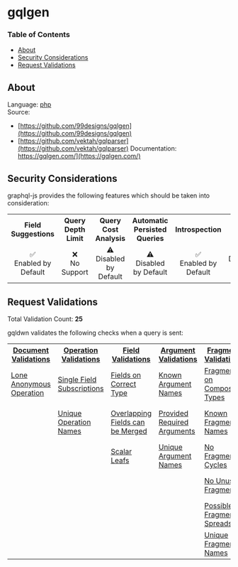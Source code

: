 # gqlgen

### Table of Contents
* [About](#About)
* [Security Considerations](#Security-Considerations)
* [Request Validations](#Request-Validations)

## About
Language: [php](https://www.php.net/)\
Source: 
- [https://github.com/99designs/gqlgen](https://github.com/99designs/gqlgen)
- [https://github.com/vektah/gqlparser](https://github.com/vektah/gqlparser)
Documentation: https://gqlgen.com/](https://gqlgen.com/)


## Security Considerations
graphql-js provides the following features which should be taken into consideration:

<table>
	<tr>
		<th align="center">Field Suggestions</th>
		<th align="center">Query Depth Limit</th>
		<th align="center">Query Cost Analysis</th>
		<th align="center">Automatic Persisted Queries</th>
		<th align="center">Introspection</th>
		<th align="center">Debug Mode</th>
		<th align="center">Batch Requests</th>
	</tr>
	<tr>
		<td align="center">✅<br>Enabled by Default</td>
		<td align="center">❌<br>No Support</td>
		<td align="center">⚠️<br>Disabled by Default</td>
		<td align="center">⚠️<br>Disabled by Default</td>
		<td align="center">✅<br>Enabled by Default</td>
		<td align="center">⚠️<br>Disabled by Default</td>
		<td align="center">⚠️<br>Disabled by Default</td>
	</tr>
</table>

## Request Validations
Total Validation Count: **25**

gqldwn validates the following checks when a query is sent:

<table>
	<tr>
		<th><a href="https://spec.graphql.org/October2021/#sec-Documents">Document Validations</a></th>
		<th><a href="https://spec.graphql.org/October2021/#sec-Validation.Operations">Operation Validations</a></th>
		<th><a href="https://spec.graphql.org/October2021/#sec-Validation.Fields">Field Validations</a></th>
		<th><a href="https://spec.graphql.org/October2021/#sec-Validation.Arguments">Argument Validations</a></th>
		<th><a href="https://spec.graphql.org/October2021/#sec-Validation.Fragments">Fragment Validations</a></th>
		<th><a href="https://spec.graphql.org/October2021/#sec-Values">Value Validations</a></th>
		<th><a href="https://spec.graphql.org/October2021/#sec-Validation.Directives">Directive Validations</a></th>
		<th><a href="https://spec.graphql.org/October2021/#sec-Validation.Variables">Variable Validations</a></th>
		<th>Misc. Validations</th>
	</tr>
	<tr>
		<td><a href="https://github.com/vektah/gqlparser/blob/master/validator/rules/lone_anonymous_operation.go">Lone Anonymous Operation</a></td>
		<td><a href="https://github.com/vektah/gqlparser/blob/master/validator/rules/single_field_subscriptions.go">Single Field Subscriptions</a></td>
		<td><a href="https://github.com/vektah/gqlparser/blob/master/validator/rules/fields_on_correct_type.go">Fields on Correct Type</a></td>
		<td><a href="https://github.com/vektah/gqlparser/blob/master/validator/rules/known_argument_names.go">Known Argument Names</a></td>
		<td><a href="https://github.com/vektah/gqlparser/blob/master/validator/rules/fragments_on_composite_types.go">Fragments on Composite Types</a></td>
		<td><a href="https://github.com/vektah/gqlparser/blob/master/validator/rules/known_type_names.go">Known Type Names</a></td>
		<td><a href="https://github.com/vektah/gqlparser/blob/master/validator/rules/known_directives.go">Known Directives</a></td>
		<td><a href="https://github.com/vektah/gqlparser/blob/master/validator/rules/no_undefined_variables.go">No Undefined Variables</a></td>
		<td><a href=""></a></td>
	</tr>
	<tr>
		<td><a href=""></a></td>
		<td><a href="https://github.com/vektah/gqlparser/blob/master/validator/rules/unique_operation_names.go">Unique Operation Names</a></td>
		<td><a href="https://github.com/vektah/gqlparser/blob/master/validator/rules/overlapping_fields_can_be_merged.go">Overlapping Fields can be Merged</a></td>
		<td><a href="https://github.com/vektah/gqlparser/blob/master/validator/rules/provided_required_arguments.go">Provided Required Arguments</a></td>
		<td><a href="https://github.com/vektah/gqlparser/blob/master/validator/rules/known_fragment_names.go">Known Fragment Names</a></td>
		<td><a href="https://github.com/vektah/gqlparser/blob/master/validator/rules/unique_input_field_names.go">Unique Input Field Names</a></td>
		<td><a href="https://github.com/vektah/gqlparser/blob/master/validator/rules/unique_directives_per_location.go">Unique Directives per Location</a></td>
		<td><a href="https://github.com/vektah/gqlparser/blob/master/validator/rules/no_unused_variables.go">No Unused Variables</a></td>
		<td><a href=""></a></td>
	</tr>
	<tr>
		<td><a href=""></a></td>
		<td><a href=""></a></td>
		<td><a href="https://github.com/vektah/gqlparser/blob/master/validator/rules/scalar_leafs.go">Scalar Leafs</a></td>
		<td><a href="https://github.com/vektah/gqlparser/blob/master/validator/rules/unique_argument_names.go">Unique Argument Names</a></td>
		<td><a href="https://github.com/vektah/gqlparser/blob/master/validator/rules/no_fragment_cycles.go">No Fragment Cycles</a></td>
		<td><a href="https://github.com/vektah/gqlparser/blob/master/validator/rules/values_of_correct_type.go">Values of Correct Type</a></td>
		<td><a href=""></a></td>
		<td><a href="https://github.com/vektah/gqlparser/blob/master/validator/rules/unique_variable_names.go">Unique Variable Names</a></td>
		<td><a href=""></a></td>
	</tr>
	<tr>
		<td><a href=""></a></td>
		<td><a href=""></a></td>
		<td><a href=""></a></td>
		<td><a href=""></a></td>
		<td><a href="https://github.com/vektah/gqlparser/blob/master/validator/rules/no_unused_fragments.go">No Unused Fragments</a></td>
		<td><a href=""></a></td>
		<td><a href=""></a></td>
		<td><a href="https://github.com/vektah/gqlparser/blob/master/validator/rules/variables_are_input_types.go">Variables are Input Types</a></td>
		<td><a href=""></a></td>
	</tr>
	<tr>
		<td><a href=""></a></td>
		<td><a href=""></a></td>
		<td><a href=""></a></td>
		<td><a href=""></a></td>
		<td><a href="https://github.com/vektah/gqlparser/blob/master/validator/rules/possible_fragment_spreads.go">Possible Fragment Spreads</a></td>
		<td><a href=""></a></td>
		<td><a href=""></a></td>
		<td><a href="https://github.com/vektah/gqlparser/blob/master/validator/rules/variables_in_allowed_position.go">Variables in Allowed Position</a></td>
		<td><a href=""></a></td>
	</tr>
	<tr>
		<td><a href=""></a></td>
		<td><a href=""></a></td>
		<td><a href=""></a></td>
		<td><a href=""></a></td>
		<td><a href="https://github.com/vektah/gqlparser/blob/master/validator/rules/unique_fragment_names.go">Unique Fragment Names</a></td>
		<td><a href=""></a></td>
		<td><a href=""></a></td>
		<td><a href=""></a></td>
		<td><a href=""></a></td>
	</tr>
</table>